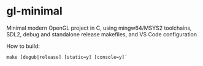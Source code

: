 # gl-minimal

Minimal modern OpenGL project in C, using mingw64/MSYS2 toolchains, SDL2, debug and standalone release makefiles, and VS Code configuration

How to build:
```
make [degub|release] [static=y] [console=y]´
```